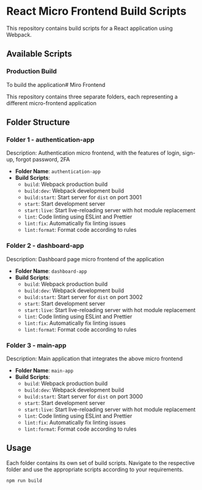 # React Micro Frontend Build Scripts

This repository contains build scripts for a React application using Webpack.

## Available Scripts

### Production Build

To build the application# Miro Frontend

This repository contains three separate folders, each representing a different micro-frontend application

## Folder Structure

### Folder 1 - authentication-app

Description: Authentication micro frontend, with the features of login, sign-up, forgot password, 2FA

- **Folder Name**: `authentication-app`
- **Build Scripts**:
  - `build`: Webpack production build
  - `build:dev`: Webpack development build
  - `build:start`: Start server for `dist` on port 3001
  - `start`: Start development server
  - `start:live`: Start live-reloading server with hot module replacement
  - `lint`: Code linting using ESLint and Prettier
  - `lint:fix`: Automatically fix linting issues
  - `lint:format`: Format code according to rules

### Folder 2 - dashboard-app

Description: Dashboard page micro frontend of the application

- **Folder Name**: `dashboard-app`
- **Build Scripts**:
  - `build`: Webpack production build
  - `build:dev`: Webpack development build
  - `build:start`: Start server for `dist` on port 3002
  - `start`: Start development server
  - `start:live`: Start live-reloading server with hot module replacement
  - `lint`: Code linting using ESLint and Prettier
  - `lint:fix`: Automatically fix linting issues
  - `lint:format`: Format code according to rules

### Folder 3 - main-app

Description: Main application that integrates the above micro frontend

- **Folder Name**: `main-app`
- **Build Scripts**:
  - `build`: Webpack production build
  - `build:dev`: Webpack development build
  - `build:start`: Start server for `dist` on port 3000
  - `start`: Start development server
  - `start:live`: Start live-reloading server with hot module replacement
  - `lint`: Code linting using ESLint and Prettier
  - `lint:fix`: Automatically fix linting issues
  - `lint:format`: Format code according to rules

## Usage

Each folder contains its own set of build scripts. Navigate to the respective folder and use the appropriate scripts according to your requirements.

```bash
npm run build
```
